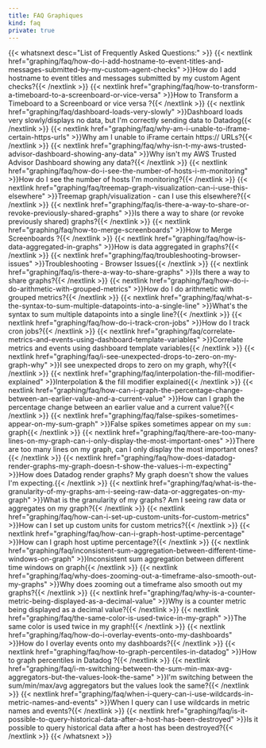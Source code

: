 ```yaml
---
title: FAQ Graphiques
kind: faq
private: true
---
```


{{< whatsnext desc="List of Frequently Asked Questions:" >}}
    {{< nextlink href="graphing/faq/how-do-i-add-hostname-to-event-titles-and-messages-submitted-by-my-custom-agent-checks" >}}How do I add hostname to event titles and messages submitted by my custom Agent checks?{{< /nextlink >}}
    {{< nextlink href="graphing/faq/how-to-transform-a-timeboard-to-a-screenboard-or-vice-versa" >}}How to Transform a Timeboard to a Screenboard or vice versa ?{{< /nextlink >}}
    {{< nextlink href="graphing/faq/dashboard-loads-very-slowly" >}}Dashboard loads very slowly/displays no data, but I'm correctly sending data to Datadog{{< /nextlink >}}
    {{< nextlink href="graphing/faq/why-am-i-unable-to-iframe-certain-https-urls" >}}Why am I unable to iFrame certain https:// URLs?{{< /nextlink >}}
    {{< nextlink href="graphing/faq/why-isn-t-my-aws-trusted-advisor-dashboard-showing-any-data" >}}Why isn't my AWS Trusted Advisor Dashboard showing any data?{{< /nextlink >}}
    {{< nextlink href="graphing/faq/how-do-i-see-the-number-of-hosts-i-m-monitoring" >}}How do I see the number of hosts I'm monitoring?{{< /nextlink >}}
    {{< nextlink href="graphing/faq/treemap-graph-visualization-can-i-use-this-elsewhere" >}}Treemap graph/visualization - can I use this elsewhere?{{< /nextlink >}}
    {{< nextlink href="graphing/faq/is-there-a-way-to-share-or-revoke-previously-shared-graphs" >}}Is there a way to share (or revoke previously shared) graphs?{{< /nextlink >}}
    {{< nextlink href="graphing/faq/how-to-merge-screenboards" >}}How to Merge Screenboards ?{{< /nextlink >}}
    {{< nextlink href="graphing/faq/how-is-data-aggregated-in-graphs" >}}How is data aggregated in graphs?{{< /nextlink >}}
    {{< nextlink href="graphing/faq/troubleshooting-browser-issues" >}}Troubleshooting - Browser Issues{{< /nextlink >}}
    {{< nextlink href="graphing/faq/is-there-a-way-to-share-graphs" >}}Is there a way to share graphs?{{< /nextlink >}}
    {{< nextlink href="graphing/faq/how-do-i-do-arithmetic-with-grouped-metrics" >}}How do I do arithmetic with grouped metrics?{{< /nextlink >}}
    {{< nextlink href="graphing/faq/what-s-the-syntax-to-sum-multiple-datapoints-into-a-single-line" >}}What's the syntax to sum multiple datapoints into a single line?{{< /nextlink >}}
    {{< nextlink href="graphing/faq/how-do-i-track-cron-jobs" >}}How do I track cron jobs?{{< /nextlink >}}
    {{< nextlink href="graphing/faq/correlate-metrics-and-events-using-dashboard-template-variables" >}}Correlate metrics and events using dashboard template variables{{< /nextlink >}}
    {{< nextlink href="graphing/faq/i-see-unexpected-drops-to-zero-on-my-graph-why" >}}I see unexpected drops to zero on my graph, why?{{< /nextlink >}}
    {{< nextlink href="graphing/faq/interpolation-the-fill-modifier-explained" >}}Interpolation & the fill modifier explained{{< /nextlink >}}
    {{< nextlink href="graphing/faq/how-can-i-graph-the-percentage-change-between-an-earlier-value-and-a-current-value" >}}How can I graph the percentage change between an earlier value and a current value?{{< /nextlink >}}
    {{< nextlink href="graphing/faq/false-spikes-sometimes-appear-on-my-sum-graph" >}}False spikes sometimes appear on my `sum:` graph{{< /nextlink >}}
    {{< nextlink href="graphing/faq/there-are-too-many-lines-on-my-graph-can-i-only-display-the-most-important-ones" >}}There are too many lines on my graph, can I only display the most important ones?{{< /nextlink >}}
    {{< nextlink href="graphing/faq/how-does-datadog-render-graphs-my-graph-doesn-t-show-the-values-i-m-expecting" >}}How does Datadog render graphs? My graph doesn't show the values I'm expecting.{{< /nextlink >}}
    {{< nextlink href="graphing/faq/what-is-the-granularity-of-my-graphs-am-i-seeing-raw-data-or-aggregates-on-my-graph" >}}What is the granularity of my graphs? Am I seeing raw data or aggregates on my graph?{{< /nextlink >}}
    {{< nextlink href="graphing/faq/how-can-i-set-up-custom-units-for-custom-metrics" >}}How can I set up custom units for custom metrics?{{< /nextlink >}}
    {{< nextlink href="graphing/faq/how-can-i-graph-host-uptime-percentage" >}}How can I graph host uptime percentage?{{< /nextlink >}}
    {{< nextlink href="graphing/faq/inconsistent-sum-aggregation-between-different-time-windows-on-graph" >}}Inconsistent sum aggregation between different time windows on graph{{< /nextlink >}}
    {{< nextlink href="graphing/faq/why-does-zooming-out-a-timeframe-also-smooth-out-my-graphs" >}}Why does zooming out a timeframe also smooth out my graphs?{{< /nextlink >}}
    {{< nextlink href="graphing/faq/why-is-a-counter-metric-being-displayed-as-a-decimal-value" >}}Why is a counter metric being displayed as a decimal value?{{< /nextlink >}}
    {{< nextlink href="graphing/faq/the-same-color-is-used-twice-in-my-graph" >}}The same color is used twice in my graph!{{< /nextlink >}}
    {{< nextlink href="graphing/faq/how-do-i-overlay-events-onto-my-dashboards" >}}How do I overlay events onto my dashboards?{{< /nextlink >}}
    {{< nextlink href="graphing/faq/how-to-graph-percentiles-in-datadog" >}}How to graph percentiles in Datadog ?{{< /nextlink >}}
    {{< nextlink href="graphing/faq/i-m-switching-between-the-sum-min-max-avg-aggregators-but-the-values-look-the-same" >}}I'm switching between the sum/min/max/avg aggregators but the values look the same?{{< /nextlink >}}
    {{< nextlink href="graphing/faq/when-i-query-can-i-use-wildcards-in-metric-names-and-events" >}}When I query can I use wildcards in metric names and events?{{< /nextlink >}}
    {{< nextlink href="graphing/faq/is-it-possible-to-query-historical-data-after-a-host-has-been-destroyed" >}}Is it possible to query historical data after a host has been destroyed?{{< /nextlink >}}
{{< /whatsnext >}}

